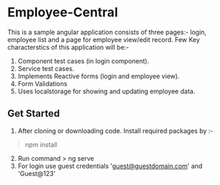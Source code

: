 # Employee-Central

This is a sample angular application consists of three pages:- login, employee list and a page for employee view/edit record. Few Key characterstics of this application will be:-

1. Component test cases (in login component).
2. Service test cases.
3. Implements Reactive forms (login and employee view).
4. Form Validations
5. Uses localstorage for showing and updating employee data.

## Get Started
1. After cloning or downloading code. Install required packages by :- 
  > npm install
2. Run command > ng serve
3. For login use guest credentials 'guest@guestdomain.com' and 'Guest@123'
